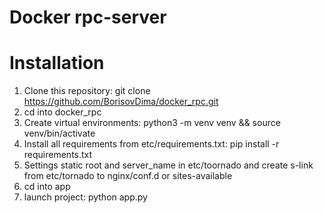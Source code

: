 # Docker rpc-server

# Installation

1. Clone this repository: git clone https://github.com/BorisovDima/docker_rpc.git
2. cd into docker_rpc
3. Create virtual environments: python3 -m venv venv && source venv/bin/activate
4. Install all requirements from etc/requirements.txt: pip install -r requirements.txt
5. Settings static root and server_name in etc/toornado and create s-link from etc/tornado to nginx/conf.d or sites-available
6. cd into app
7. launch project: python app.py
